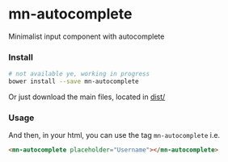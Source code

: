 # mn-autocomplete

Minimalist input component with autocomplete

<!-- See the [demo](https://minimalist-components.github.io/mn-autocomplete/) -->

<!-- [![preview demo](https://raw.githubusercontent.com/minimalist-components/mn-autocomplete/master/sources/example/mn-autocomplete.gif)](https://minimalist-components.github.io/mn-autocomplete/)  -->

### Install

```sh
# not available ye, working in progress
bower install --save mn-autocomplete
```

Or just download the main files, located in [dist/](https://github.com/minimalist-components/mn-autocomplete/tree/master/dist)

### Usage

And then, in your html, you can use the tag `mn-autocomplete` i.e.

```html
<mn-autocomplete placeholder="Username"></mn-autocomplete>
```
